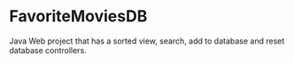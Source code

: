 # FavoriteMoviesDB
Java Web project that has a sorted view, search, add to database and reset database controllers.
